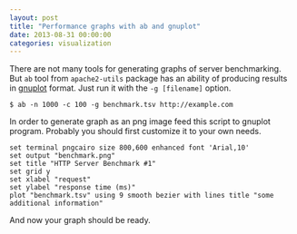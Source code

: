 ```yaml
---
layout: post
title: "Performance graphs with ab and gnuplot"
date: 2013-08-31 00:00:00
categories: visualization
---
```


There are not many tools for generating graphs of server benchmarking.
But `ab` tool from `apache2-utils` package has an ability of producing results
in [gnuplot](http://www.gnuplot.info/) format. Just run it with the `-g [filename]` option.

    $ ab -n 1000 -c 100 -g benchmark.tsv http://example.com

In order to generate graph as an png image feed this script to gnuplot program. Probably
you should first customize it to your own needs.

    set terminal pngcairo size 800,600 enhanced font 'Arial,10'
    set output "benchmark.png"
    set title "HTTP Server Benchmark #1"
    set grid y
    set xlabel "request"
    set ylabel "response time (ms)"
    plot "benchmark.tsv" using 9 smooth bezier with lines title "some additional information"

And now your graph should be ready.
